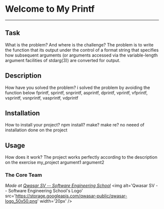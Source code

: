 # Welcome to My Printf
***

## Task
What is the problem? And where is the challenge?
The problem is to write the function that its output under the control of a format
string that specifies how subsequent arguments (or arguments accessed via the variable-length argument facilities of stdarg(3)) are converted for output.
## Description
 How have you solved the problem?
i solved the problem by avoiding the function below
fprintf, sprintf, snprintf, asprintf, dprintf, vprintf, vfprintf, vsprintf, vsnprintf, vasprintf, vdprintf

## Installation
 How to install your project? npm install? make? make re?
no neeed of installation done on the project
## Usage
 How does it work?
 The project works perfectly according to the description on the exercise
my_project argument1 argument2


### The Core Team


<span><i>Made at <a href='https://qwasar.io'>Qwasar SV -- Software Engineering School</a></i></span>
<span><img alt='Qwasar SV -- Software Engineering School's Logo' src='https://storage.googleapis.com/qwasar-public/qwasar-logo_50x50.png' width='20px' /></span>
